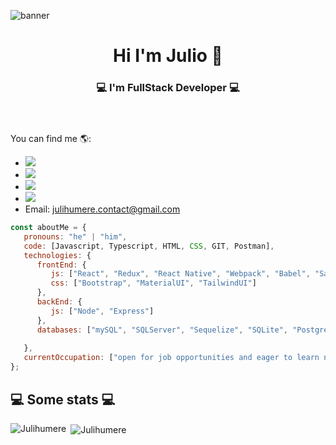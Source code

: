 
![banner](https://user-images.githubusercontent.com/92033293/160144431-b8956841-82f9-419f-9b08-61824da01dc9.png)
<header>
   <h1 align="center">Hi I'm Julio 👋</h1> 
   <h3 align="center"> 💻 I'm FullStack Developer 💻</h3>
 </header> 

You can find me 🌎:
- <a href="https://www.linkedin.com/in/juli-humere/">
    <img src="https://img.shields.io/badge/LinkedIn-%230077B5.svg?&style=flat-square&logo=linkedin&logoColor=white">  
  </a>
- <a href="https://www.instagram.com/juli_humere/">
    <img src="https://img.shields.io/badge/Instagram-%23E4405F.svg?&style=flat-square&logo=instagram&logoColor=white">
  </a>
- <a href="https://twitter.com/JuliHumere">
    <img src="https://img.shields.io/badge/twitter-%230077D4.svg?&style=flat-square&logo=twitter&logoColor=white">
  </a>
- <a href="https://api.whatsapp.com/send/?phone=%2B5493456267235&text&app_absent=0">
    <img src="https://img.shields.io/badge/WhatsApp-%230077D4.svg?&style=flat-square&logo=whatsapp&logoColor=white&color=%22brightgreen">
  </a>
- Email: julihumere.contact@gmail.com

```javascript
const aboutMe = {
   pronouns: "he" | "him",
   code: [Javascript, Typescript, HTML, CSS, GIT, Postman],
   technologies: {
      frontEnd: {
         js: ["React", "Redux", "React Native", "Webpack", "Babel", "Sass"],
         css: ["Bootstrap", "MaterialUI", "TailwindUI"]
      },
      backEnd: {
         js: ["Node", "Express"]
      },
      databases: ["mySQL", "SQLServer", "Sequelize", "SQLite", "PostgreSQL"],
      
   },
   currentOccupation: ["open for job opportunities and eager to learn new technologies"],
};
```
<h2>💻 Some stats 💻</h2>
<p display="flex"><img align="left" src="https://github-readme-stats.vercel.app/api/top-langs?username=Julihumere&show_icons=true&locale=en&layout=compact" alt="Julihumere" /></p>

<p>&nbsp;<img align="center" src="https://github-readme-stats.vercel.app/api?username=Julihumere&show_icons=true&locale=en" alt="Julihumere" /></p>

